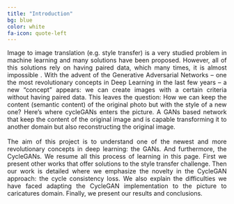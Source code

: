 ```yaml
---
title: "Introduction"
bg: blue
color: white
fa-icon: quote-left
---
```


<p style="text-align: justify;">Image to image translation (e.g. style transfer) is a very studied problem in machine learning and many solutions have been proposed. However, all of this solutions rely on having paired data, which many times, it is almost impossible . With the advent of the Generative Adversarial Networks – one the most revolutionary concepts in Deep Learning in the last few years – a new “concept” appears: we can create images with a certain criteria without having paired data. This leaves the question: How we can keep the content (semantic content) of the original photo but with the style of a new one? Here’s where cycleGANs enters the picture. A GANs based network that keep the content of the original image and is capable transforming it to another domain but also reconstructing the original image.
<br><br>
The aim of this project is to understand one of the newest and more revolutionary concepts in deep learning: the GANs. And furthermore, the CycleGANs.
We resume all this process of learning in this page. First we present other works that offer solutions to the style transfer challenge. Then our work is detailed where we emphasize the novelty in the CycleGAN approach: the cycle consistency loss. We also explain the difficulties we have faced adapting the CycleGAN implementation to the picture to caricatures domain. Finally, we present our results and conclusions.</p>

